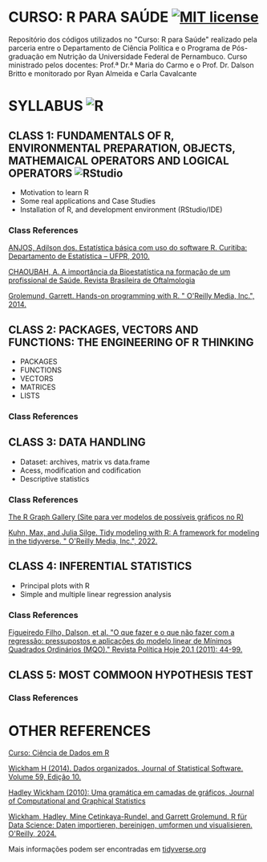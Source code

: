 # CURSO: R PARA SAÚDE [![MIT license](https://img.shields.io/badge/License-MIT-blue.svg)](https://lbesson.mit-license.org/)
Repositório dos códigos utilizados no "Curso: R para Saúde" realizado pela parceria entre o Departamento de Ciência Política e o Programa de Pós-graduação em Nutrição da Universidade Federal de Pernambuco. Curso ministrado pelos docentes: Prof.ª Dr.ª Maria do Carmo e o Prof. Dr. Dalson Britto e monitorado por Ryan Almeida e Carla Cavalcante 

# SYLLABUS ![R](https://img.shields.io/badge/r-%23276DC3.svg?style=for-the-badge&logo=r&logoColor=white) 

## CLASS 1: FUNDAMENTALS OF R, ENVIRONMENTAL PREPARATION, OBJECTS, MATHEMAICAL OPERATORS AND LOGICAL OPERATORS ![RStudio](https://img.shields.io/badge/RStudio-4285F4?style=for-the-badge&logo=rstudio&logoColor=white)

* Motivation to learn R
* Some real applications and Case Studies
* Installation  of R, and development environment (RStudio/IDE)

### Class References

[ANJOS, Adilson dos. Estatística básica com uso do software R. Curitiba: Departamento de Estatística – UFPR, 2010.](https://docs.ufpr.br/~aanjos/TRI/R/rbasico.pdf)

[CHAOUBAH, A. A importância da Bioestatística na formação de um profissional de Saúde. Revista Brasileira de Oftalmologia](https://www.scielo.br/j/rbof/a/ZnvJ63VgxhbhWthX9nVBWgg/?format=html&lang=pt)

[Grolemund, Garrett. Hands-on programming with R. " O'Reilly Media, Inc.", 2014.](https://rstudio-education.github.io/hopr/basics.html)

## CLASS 2: PACKAGES, VECTORS AND FUNCTIONS: THE ENGINEERING OF R THINKING

* PACKAGES
* FUNCTIONS
* VECTORS
* MATRICES
* LISTS

### Class References


## CLASS 3: DATA HANDLING

* Dataset: archives, matrix vs data.frame
* Acess, modification and codification
* Descriptive statistics

### Class References

[The R Graph Gallery (Site para ver modelos de possíveis gráficos no R)](https://r-graph-gallery.com/index.html)

[Kuhn, Max, and Julia Silge. Tidy modeling with R: A framework for modeling in the tidyverse. " O'Reilly Media, Inc.", 2022.](https://www.tmwr.org/)

## CLASS 4: INFERENTIAL STATISTICS

* Principal plots with R
* Simple and multiple linear regression analysis

### Class References

[Figueiredo Filho, Dalson, et al. "O que fazer e o que não fazer com a regressão: pressupostos e aplicações do modelo linear de Mínimos Quadrados Ordinários (MQO)." Revista Política Hoje 20.1 (2011): 44-99.](https://www.academia.edu/8169376/O_que_Fazer_e_o_que_N%C3%A3o_Fazer_com_a_Regress%C3%A3o_pressupostos_e_aplica%C3%A7%C3%B5es_do_modelo_linear_de_M%C3%ADnimos_Quadrados_Ordin%C3%A1rios_MQO)

## CLASS 5: MOST COMMOON HYPOTHESIS TEST

### Class References


# OTHER REFERENCES

[Curso: Ciência de Dados em R](https://livro.curso-r.com/index.html)

[Wickham H (2014). Dados organizados. Journal of Statistical Software. Volume 59, Edição 10.](https://vita.had.co.nz/papers/tidy-data.pdf)

[Hadley Wickham (2010): Uma gramática em camadas de gráficos, Journal of Computational and Graphical Statistics](https://byrneslab.net/classes/biol607/readings/wickham_layered-grammar.pdf)

[Wickham, Hadley, Mine Çetinkaya-Rundel, and Garrett Grolemund. R für Data Science: Daten importieren, bereinigen, umformen und visualisieren. O'Reilly, 2024.](https://pt.r4ds.hadley.nz/)

Mais informações podem ser encontradas em [tidyverse.org](https://tidyverse.org/)
